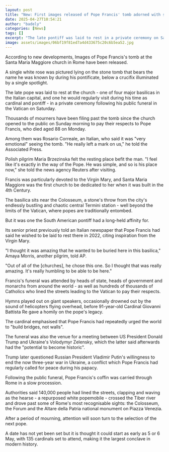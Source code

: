 ```yaml
---
layout: post
title: "New: First images released of Pope Francis' tomb adorned with single rose"
date: 2025-04-27T10:54:21
author: "badely"
categories: [News]
tags: []
excerpt: "The late pontiff was laid to rest in a private ceremony on Saturday following a public funeral at the Vatican on Saturday."
image: assets/images/06bf19f81ed7a4d433675c20c6b5ea52.jpg
---
```


According to new developments, Images of Pope Francis's tomb at the Santa Maria Maggiore church in Rome have been released.

A single white rose was pictured lying on the stone tomb that bears the name he was known by during his pontificate, below a crucifix illuminated by a single spotlight.

The late pope was laid to rest at the church - one of four major basilicas in the Italian capital, and one he would regularly visit during his time as cardinal and pontiff - in a private ceremony following his public funeral in the Vatican on Saturday.

Thousands of mourners have been filing past the tomb since the church opened to the public on Sunday morning to pay their respects to Pope Francis, who died aged 88 on Monday.

Among them was Rosario Correale, an Italian, who said it was "very emotional" seeing the tomb. "He really left a mark on us," he told the Associated Press.

Polish pilgrim Maria Brzezinska felt the resting place befit the man. "I feel like it's exactly in the way of the Pope. He was simple, and so is his place now," she told the news agency Reuters after visiting.

Francis was particularly devoted to the Virgin Mary, and Santa Maria Maggiore was the first church to be dedicated to her when it was built in the 4th Century.

The basilica sits near the Colosseum, a stone's throw from the city's endlessly bustling and chaotic central Termini station - well beyond the limits of the Vatican, where popes are traditionally entombed.

But it was one the South American pontiff had a long-held affinity for.

Its senior priest previously told an Italian newspaper that Pope Francis had said he wished to be laid to rest there in 2022, citing inspiration from the Virgin Mary.

"I thought it was amazing that he wanted to be buried here in this basilica," Amaya Morris, another pilgrim, told AP. 

"Out of all of the [churches], he chose this one. So I thought that was really amazing. It's really humbling to be able to be here."

Francis's funeral was attended by heads of state, heads of government and monarchs from around the world - as well as hundreds of thousands of Catholics who lined the streets leading to the Vatican to pay their respects.

Hymns played out on giant speakers, occasionally drowned out by the sound of helicopters flying overhead, before 91-year-old Cardinal Giovanni Battista Re gave a homily on the pope's legacy.

The cardinal emphasised that Pope Francis had repeatedly urged the world to "build bridges, not walls".

The funeral was also the venue for a meeting between US President Donald Trump and Ukraine's Volodymyr Zelensky, which the latter said afterwards had the "potential to become historic".

Trump later questioned Russian President Vladimir Putin's willingness to end the now three-year war in Ukraine, a conflict which Pope Francis had regularly called for peace during his papacy.

Following the public funeral, Pope Francis's coffin was carried through Rome in a slow procession.

Authorities said 140,000 people had lined the streets, clapping and waving as the hearse - a repurposed white popemobile - crossed the Tiber river and drove past some of Rome's most recognisable sights: the Colosseum, the Forum and the Altare della Patria national monument on Piazza Venezia.

After a period of mourning, attention will soon turn to the selection of the next pope.

A date has not yet been set but it is thought it could start as early as 5 or 6 May, with 135 cardinals set to attend, making it the largest conclave in modern history.

